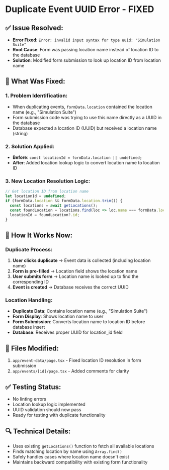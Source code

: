 # Duplicate Event UUID Error - FIXED

## ✅ **Issue Resolved:**
- **Error Fixed**: `Error: invalid input syntax for type uuid: "Simulation Suite"`
- **Root Cause**: Form was passing location name instead of location ID to the database
- **Solution**: Modified form submission to look up location ID from location name

## 🔧 **What Was Fixed:**

### **1. Problem Identification:**
- When duplicating events, `formData.location` contained the location name (e.g., "Simulation Suite")
- Form submission code was trying to use this name directly as a UUID in the database
- Database expected a location ID (UUID) but received a location name (string)

### **2. Solution Applied:**
- **Before**: `const locationId = formData.location || undefined;`
- **After**: Added location lookup logic to convert location name to location ID

### **3. New Location Resolution Logic:**
```javascript
// Get location ID from location name
let locationId = undefined;
if (formData.location && formData.location.trim()) {
  const locations = await getLocations();
  const foundLocation = locations.find(loc => loc.name === formData.location);
  locationId = foundLocation?.id;
}
```

## 🎯 **How It Works Now:**

### **Duplicate Process:**
1. **User clicks duplicate** → Event data is collected (including location name)
2. **Form is pre-filled** → Location field shows the location name
3. **User submits form** → Location name is looked up to find the corresponding ID
4. **Event is created** → Database receives the correct UUID

### **Location Handling:**
- **Duplicate Data**: Contains location name (e.g., "Simulation Suite")
- **Form Display**: Shows location name to user
- **Form Submission**: Converts location name to location ID before database insert
- **Database**: Receives proper UUID for location_id field

## 📁 **Files Modified:**
1. `app/event-data/page.tsx` - Fixed location ID resolution in form submission
2. `app/events/[id]/page.tsx` - Added comments for clarity

## ✅ **Testing Status:**
- No linting errors
- Location lookup logic implemented
- UUID validation should now pass
- Ready for testing with duplicate functionality

## 🔍 **Technical Details:**
- Uses existing `getLocations()` function to fetch all available locations
- Finds matching location by name using `Array.find()`
- Safely handles cases where location name doesn't exist
- Maintains backward compatibility with existing form functionality


